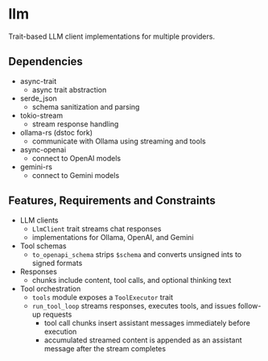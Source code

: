 # llm
Trait-based LLM client implementations for multiple providers.

## Dependencies
- async-trait
  - async trait abstraction
- serde_json
  - schema sanitization and parsing
- tokio-stream
  - stream response handling
- ollama-rs (dstoc fork)
  - communicate with Ollama using streaming and tools
- async-openai
  - connect to OpenAI models
- gemini-rs
  - connect to Gemini models

## Features, Requirements and Constraints
- LLM clients
  - `LlmClient` trait streams chat responses
  - implementations for Ollama, OpenAI, and Gemini
- Tool schemas
  - `to_openapi_schema` strips `$schema` and converts unsigned ints to signed formats
- Responses
  - chunks include content, tool calls, and optional thinking text
- Tool orchestration
  - `tools` module exposes a `ToolExecutor` trait
  - `run_tool_loop` streams responses, executes tools, and issues follow-up requests
    - tool call chunks insert assistant messages immediately before execution
    - accumulated streamed content is appended as an assistant message after the stream completes
